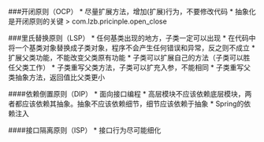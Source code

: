 ###开闭原则（OCP）
    * 尽量扩展方法，增加(扩展)行为，不要修改代码
    * 抽象化是开闭原则的关键
    > com.lzb.pricinple.open_close
    
###里氏替换原则（LSP）
    * 任何基类出现的地方，子类一定可以出现
    * 在代码中将一个基类对象替换成子类对象，程序不会产生任何错误和异常，反之则不成立
    * 扩展父类功能，不能改变父类原有功能
    * 子类可以扩展自己的方法（子类可以胜任父类工作）
    * 子类重写父类方法，子类可以扩充入参，不能相同
    * 子类重写父类抽象方法，返回值比父类更小
    
####依赖倒置原则（DIP）
    * 面向接口编程
    * 高层模块不应该依赖底层模块，两者都应该依赖其抽象。抽象不应该依赖细节，细节应该依赖于抽象
    * Spring的依赖注入
    
####接口隔离原则（ISP）
    * 接口行为尽可能细化